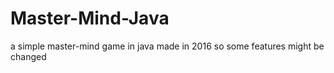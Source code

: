 # Master-Mind-Java
a simple master-mind game in java 
made in 2016 so some features might be changed
